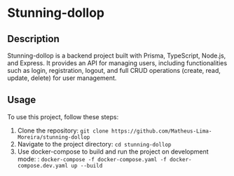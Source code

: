 # Stunning-dollop

## Description
Stunning-dollop is a backend project built with Prisma, TypeScript, Node.js, and Express. It provides an API for managing users, including functionalities such as login, registration, logout, and full CRUD operations (create, read, update, delete) for user management.

## Usage
To use this project, follow these steps:

1. Clone the repository: `git clone https://github.com/Matheus-Lima-Moreira/stunning-dollop`
2. Navigate to the project directory: `cd stunning-dollop`
3. Use docker-compose to build and run the project on development mode: : `docker-compose -f docker-compose.yaml -f docker-compose.dev.yaml up --build`